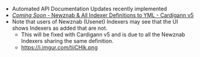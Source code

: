 - Automated API Documentation Updates recently implemented
- [*Coming Soon* - Newznab & All Indexer Definitions to YML - Cardigann v5](https://github.com/Prowlarr/Prowlarr/pull/823)
- Note that users of Newznab (Usenet) Indexers may see that the UI shows Indexers as added that are not.
  - This will be fixed with Cardigann v5 and is due to all the Newznab Indexers sharing the same definition.
  - https://i.imgur.com/tijCHlk.png
